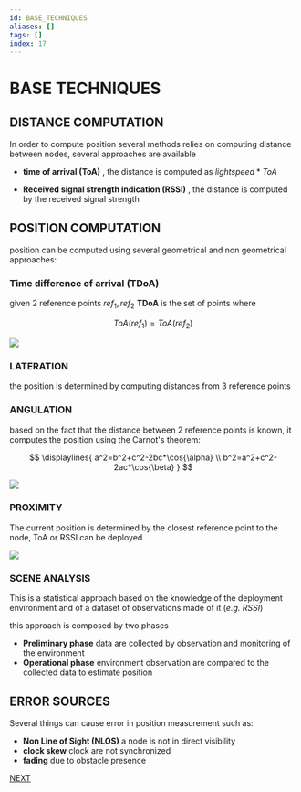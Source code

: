 ```yaml
---
id: BASE_TECHNIQUES
aliases: []
tags: []
index: 17
---
```


# BASE TECHNIQUES

## DISTANCE COMPUTATION

In order to compute position several methods relies on computing distance between nodes, several approaches are available

- **time of arrival (ToA)** , the distance is computed as $lightspeed*ToA$

- **Received signal strength indication (RSSI)** , the distance is computed by the received signal strength

## POSITION COMPUTATION

position can be computed using several geometrical and non geometrical approaches:

### Time difference of arrival (TDoA)

given 2 reference points $ref_1,ref_2$ **TDoA** is the set of points where

$$ToA(ref_1)=ToA(ref_2)$$

![](Pasted%20image%2020240608180440.png)

### LATERATION

the position is determined by computing distances from 3 reference points

### ANGULATION

based on the fact that the distance between 2 reference points is known, it computes the position using the Carnot's theorem:

$$
\displaylines{
a^2=b^2+c^2-2bc*\cos{\alpha} \\
b^2=a^2+c^2-2ac*\cos{\beta}
}
$$

![](Pasted%20image%2020240608180918.png)

### PROXIMITY

The current position is determined by the closest reference point to the node, ToA or RSSI can be deployed

![](Pasted%20image%2020240608181056.png)

### SCENE ANALYSIS

This is a statistical approach based on the knowledge of the deployment environment and of a dataset of observations made of it (*e.g. RSSI*)

this approach is composed by two phases

- **Preliminary phase** data are collected by observation and monitoring of the environment
- **Operational phase** environment observation are  compared to the collected data to estimate position

## ERROR SOURCES

Several things can cause error in position measurement such as:

- **Non Line of Sight (NLOS)** a node is not in direct visibility
- **clock skew**  clock are not synchronized
- **fading** due to obstacle presence

 [NEXT](TAXONOMY.md)
